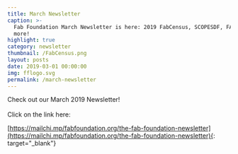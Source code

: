 ```yaml
---
title: March Newsletter
caption: >-
  Fab Foundation March Newsletter is here: 2019 FabCensus, SCOPESDF, FABBR1 and
  more!
highlight: true
category: newsletter
thumbnail: /FabCensus.png
layout: posts
date: 2019-03-01 00:00:00
img: fflogo.svg
permalink: /march-newsletter
---
```


Check out our March 2019 Newsletter!<br><br>Click on the link here:

[https://mailchi.mp/fabfoundation.org/the-fab-foundation-newsletter](https://mailchi.mp/fabfoundation.org/the-fab-foundation-newsletter){: target="_blank"}